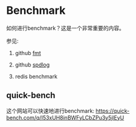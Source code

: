 # Benchmark

如何进行benchmark？这是一个非常重要的内容。

参见:

1) github [fmt](https://github.com/fmtlib/fmt) 

2) github [spdlog](https://github.com/gabime/spdlog)

3) redis benchmark

## quick-bench

这个网站可以快速地进行benchmark: https://quick-bench.com/q/I53xUH8inBWFyLCbZPu3y5jlEyU